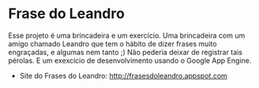 Frase do Leandro
================

Esse projeto &#233; uma brincadeira e um exerc&#237;cio. 
Uma brincadeira com um amigo chamado Leandro que tem o h&#225;bito de dizer frases muito engra&#231;adas, e algumas nem tanto ;) N&#227;o pederia deixar de registrar tais p&#233;rolas. E um exexc&#237;cio de desenvolvimento usando o Google App Engine.

* Site do Frases do Leandro: http://frasesdoleandro.appspot.com
